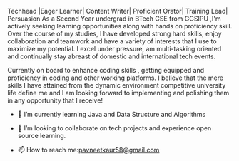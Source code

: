 
Techhead |Eager Learner| Content Writer| Proficient Orator| Training Lead| Persuasion
As a Second Year undergrad in BTech CSE from GGSIPU ,I'm actively seeking learning opportunities along with hands on proficiency skill.
Over the course of my studies, I have developed strong hard skills, enjoy collaboration and teamwork and have a variety of interests that I use to maximize my potential. I excel under pressure, am multi-tasking oriented and continually stay abreast of domestic and international tech events.

Currently on board to enhance coding skills , getting equipped and proficiency in coding and other working platforms.
I believe that the mere skills I have attained from the dynamic environment competitive university life define me and I am looking forward to implementing and polishing them in any opportunity that I receive!


- 🌱 I’m currently learning Java and Data Structure and Algorithms
- 👯 I’m looking to collaborate on tech projects and experience open source learning.

- 📫 How to reach me:pavneetkaur58@gmail.com

